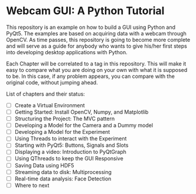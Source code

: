 # Webcam GUI: A Python Tutorial

This repository is an example on how to build a GUI using Python and PyQt5. The examples are based on acquiring data with a webcam through OpenCV. As time passes, this repository is going to become more complete and will serve as a guide for anybody who wants to give his/her first steps into developing desktop applications with Python. 

Each Chapter will be correlated to a tag in this repository. This will make it easy to compare what you are doing on your own with what it is supposed to be. In this case, if any problem appears, you can compare with the original code, without jumping ahead. 

List of chapters and their status:

- [ ] Create a Virtual Environment
- [ ] Getting Started: Install OpenCV, Numpy, and Matplotlib
- [ ] Structuring the Project: The MVC pattern
- [ ] Developing a Model for the Camera and a Dummy model
- [ ] Developing a Model for the Experiment
- [ ] Using Threads to interact with the Experiment
- [ ] Starting with PyQt5: Buttons, Signals and Slots
- [ ] Displaying a video: Introduction to PyQtGraph
- [ ] Using QThreads to keep the GUI Responsive
- [ ] Saving Data using HDF5
- [ ] Streaming data to disk: Multiprocessing
- [ ] Real-time data analysis: Face Detection
- [ ] Where to next
